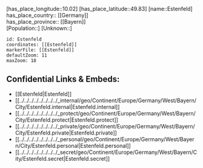 ﻿---
location: [49.83,10.02] 
mapzoom: [7,12] 
mapmarker: city 
type: City
tags:
- geo/City


SpocWebEntityId: 30078
isDeleted: false
confidential: public

---
[has_place_longitude::10.02] 
[has_place_latitude::49.83] 
[name::Estenfeld] 
has_place_country:: [[Germany]]  
has_place_province:: [[Bayern]]  
[Population::] 
[Unknown::] 


```leaflet
id: Estenfeld
coordinates: [[Estenfeld]] 
markerFile: [[Estenfeld]] 
defaultZoom: 11 
maxZoom: 18
```


## Confidential Links & Embeds: 
- [[Estenfeld|Estenfeld]]  
- [[../../../../../../../../_internal/geo/Continent/Europe/Germany/West/Bayern/City/Estenfeld.internal|Estenfeld.internal]] 
- [[../../../../../../../../_protect/geo/Continent/Europe/Germany/West/Bayern/City/Estenfeld.protect|Estenfeld.protect]] 
- [[../../../../../../../../_private/geo/Continent/Europe/Germany/West/Bayern/City/Estenfeld.private|Estenfeld.private]] 
- [[../../../../../../../../_personal/geo/Continent/Europe/Germany/West/Bayern/City/Estenfeld.personal|Estenfeld.personal]] 
- [[../../../../../../../../_secret/geo/Continent/Europe/Germany/West/Bayern/City/Estenfeld.secret|Estenfeld.secret]] 
